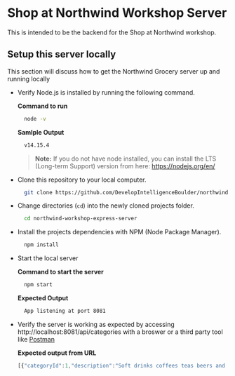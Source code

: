 # Shop at Northwind Workshop Server
This is intended to be the backend for the Shop at Northwind workshop.

## Setup this server locally
This section will discuss how to get the Northwind Grocery server up and running locally

- Verify Node.js is installed by running the following command.
  
  **Command to run**
  ```bash
    node -v
  ```
  **Samlple Output**
  ```bash
    v14.15.4
  ```

  > **Note:** If you do not have node installed, you can install the LTS (Long-term Support) version from here: https://nodejs.org/en/

- Clone this repository to your local computer.

  ```bash
    git clone https://github.com/DevelopIntelligenceBoulder/northwind-workshop-express-server.git
  ```

- Change directories (`cd`) into the newly cloned projects folder.

  ```bash
    cd northwind-workshop-express-server
  ```

- Install the projects dependencies with NPM (Node Package Manager).
  
  ```bash
    npm install
  ```

- Start the local server

  **Command to start the server**
  ```bash
    npm start
  ```

  **Expected Output**
  ```bash
    App listening at port 8081
  ```

- Verify the server is working as expected by accessing http://localhost:8081/api/categories with a broswer or a third party tool like [Postman](https://www.postman.com/)

  **Expected output from URL**
  ```js
  [{"categoryId":1,"description":"Soft drinks coffees teas beers and ales","name":"Beverages"},{"categoryId":2,"description":"Sweet and savory sauces relishes spreads and seasonings","name":"Condiments"},{"categoryId":3,"description":"Desserts candies and sweet breads","name":"Confections"},{"categoryId":4,"description":"Cheeses","name":"Dairy Products"},{"categoryId":5,"description":"Breads crackers pasta and cereal","name":"Grains/Cereals"},{"categoryId":6,"description":"Prepared meats","name":"Meat/Poultry"},{"categoryId":7,"description":"Dried fruit and bean curd","name":"Produce"},{"categoryId":8,"description":"Seaweed and fish","name":"Seafood"}]
  ```
